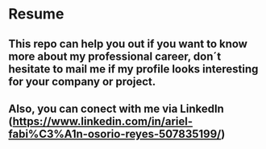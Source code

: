 # Resume

## This repo can help you out if you want to know more about my professional career, don´t hesitate to mail me if my profile looks interesting for your company or project.
## Also, you can conect with me via LinkedIn (https://www.linkedin.com/in/ariel-fabi%C3%A1n-osorio-reyes-507835199/)
